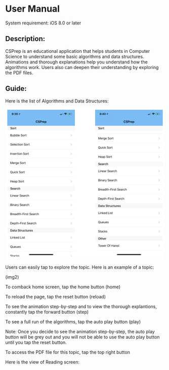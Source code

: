 # User Manual

System requirement: iOS 8.0 or later

## Description: 

CSPrep is an educational application that helps students in Computer Science to understand some basic algorithms and data structures. Animations and thorough explanations help you understand how the algorithms work. Users also can deepen their understanding by exploring the PDF files.

## Guide:

Here is the list of Algorithms and Data Structures:

![this](Images/UserManual/figure-1.PNG)
 
 Users can easily tap to explore the topic. Here is an example of a topic:
 
 
 (img2)
 
 
 
 To comback home screen, tap the home button (home)
 
 
 To reload the page, tap the reset button (reload)
 
 
 
 To see the animation step-by-step and to view the thorough explantions, constantly tap the forward button (step)
 
 
 To see a full run of the algorithms, tap the auto play button (play)
 
 
 Note: Once you decide to see the animation step-by-step, the auto play button will be grey out  and you will not be able to use the auto play button until you tap the reset button.

To access the PDF file for this topic, tap the top right button  

Here is the view of Reading screen:

 
 
